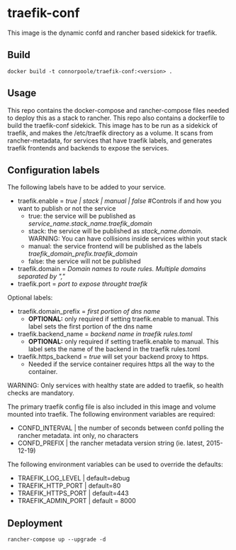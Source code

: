 traefik-conf
==============

This image is the dynamic confd and rancher based sidekick for traefik. 

## Build

```
docker build -t connorpoole/traefik-conf:<version> .
```

## Usage

This repo contains the docker-compose and rancher-compose files needed to deploy this as a stack to rancher. This repo also contains a dockerfile to build the traefik-conf sidekick. This image has to be run as a sidekick of traefik, and makes the /etc/traefik directory as a volume. It scans from rancher-metadata, for services that have traefik labels, and generates traefik frontends and backends to expose the services.

## Configuration labels

The following labels have to be added to your service.

* traefik.enable = *true | stack | manual | false* #Controls if and how you want to publish or not the service
    * true: the service will be published as *service_name.stack_name.traefik_domain*
    * stack: the service will be published as *stack_name.domain*. WARNING: You can have collisions inside services within yout stack
    * manual: the service frontend will be published as the labels *traefik_domain_prefix.traefik_domain*
    * false: the service will not be published
* traefik.domain	= *Domain names to route rules. Multiple domains separated by ","*
* traefik.port = *port to expose throught traefik*

Optional labels:

* traefik.domain_prefix = *first portion of dns name* 
    * **OPTIONAL:** only required if setting traefik.enable to manual. This label sets the first portion of the dns name
* traefik.backend_name = *backend name in traefik rules.toml* 
    * **OPTIONAL:** only required if setting traefik.enable to manual. This label sets the name of the backend in the traefik rules.toml
* traefik.https_backend = *true* will set your backend proxy to https. 
    * Needed if the service container requires https all the way to the container.

WARNING: Only services with healthy state are added to traefik, so health checks are mandatory.

The primary traefik config file is also included in this image and volume mounted into traefik. 
The following environment variables are required:
* CONFD_INTERVAL | the number of seconds between confd polling the rancher metadata. int only, no characters
* CONFD_PREFIX | the rancher metadata version string (ie. latest, 2015-12-19)

The following environment variables can be used to override the defaults:
* TRAEFIK_LOG_LEVEL | default=debug
* TRAEFIK_HTTP_PORT | default=80
* TRAEFIK_HTTPS_PORT | default=443
* TRAEFIK_ADMIN_PORT | default = 8000

## Deployment
```rancher-compose up --upgrade -d```


